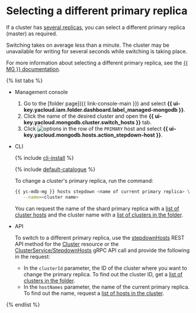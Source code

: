 # Selecting a different primary replica

If a cluster has [several replicas](../concepts/replication.md), you can select a different primary replica (master) as required.

Switching takes on average less than a minute. The cluster may be unavailable for writing for several seconds while switching is taking place.

For more information about selecting a different primary replica, see the [{{ MG }} documentation](https://docs.mongodb.com/manual/reference/method/rs.stepDown/).

{% list tabs %}

- Management console

   1. Go to the [folder page]({{ link-console-main }}) and select **{{ ui-key.yacloud.iam.folder.dashboard.label_managed-mongodb }}**.
   1. Click the name of the desired cluster and open the **{{ ui-key.yacloud.mongodb.cluster.switch_hosts }}** tab.
   1. Click ![options](../../_assets/horizontal-ellipsis.svg) in the row of the `PRIMARY` host and select **{{ ui-key.yacloud.mongodb.hosts.action_stepdown-host }}**.

- CLI

   {% include [cli-install](../../_includes/cli-install.md) %}

   {% include [default-catalogue](../../_includes/default-catalogue.md) %}

   To change a cluster's primary replica, run the command:

   ```bash
   {{ yc-mdb-mg }} hosts stepdown <name of current primary replica> \
      --name=<cluster name>
   ```

   You can request the name of the shard primary replica with a [list of cluster hosts](hosts.md#list) and the cluster name with a [list of clusters in the folder](cluster-list.md#list-clusters).

- API

   To switch to a different primary replica, use the [stepdownHosts](../api-ref/Cluster/stepdownHosts.md) REST API method for the [Cluster](../api-ref/Cluster/index.md) resource or the [ClusterService/StepdownHosts](../api-ref/grpc/cluster_service.md#StepdownHosts) gRPC API call and provide the following in the request:

   * In the `clusterId` parameter, the ID of the cluster where you want to change the primary replica. To find out the cluster ID, get a [list of clusters in the folder](cluster-list.md#list-clusters).
   * In the `hostNames` parameter, the name of the current primary replica. To find out the name, request a [list of hosts in the cluster](hosts.md#list).

{% endlist %}
